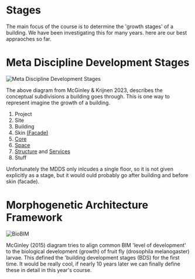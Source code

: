 # Stages

The main focus of the course is to determine the 'growth stages' of a building. We have been investigating this for many years. here are our best appraoches so far.

# Meta Discipline Development Stages
![Meta Discipline Development Stages](/Agile/img/MetaDisciplinaryDevelopment.png)

The above diagram from McGinley & Krijnen 2023, describes the conceptual subdivisions a building goes through. This is one way to represent imagine the growth of a building.

1. Project
2. Site
3. Building
4. Skin [(Facade)](/Agile/Systems/Facade)
5. [Core](/Agile/Systems/Facade)
6. [Space](/Agile/Systems/Space)
7. [Structure](/Agile/Systems/Structure) and [Services](/Agile/Systems/Services)
8. Stuff

Unfortunately the MDDS only inlcudes a single floor, so it is not given explicitly as a stage, but it would ould probably go after building and before skin (facade).

# Morphogenetic Architecture Framework
![BioBIM](/Agile/img/MorphogeneticArchitectureFramework.png)

McGinley (2015) diagram tries to align common BIM 'level of development' to the biological development (growth) of fruit fly (drosophila melanogaster) larvae. This defined the 'building development stages (BDS) for the first time. It would be really cool, if nearly 10 years later we can finally define these in detail in this year's course.
